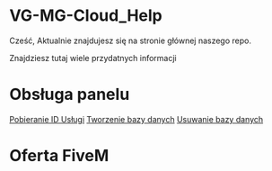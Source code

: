 # VG-MG-Cloud_Help
Cześć,
Aktualnie znajdujesz się na stronie głównej naszego repo.

Znajdziesz tutaj wiele przydatnych informacji

# Obsługa panelu
[Pobieranie ID Usługi](https://github.com/Czarniecki-UwU/VG-MG-Cloud_Help/blob/898a4974c3b418aa2c770187ca23dfd582d60bf4/Panel_HELP/PobranieIDUs%C5%82ugi.md)
[Tworzenie bazy danych](https://github.com/Czarniecki-UwU/VG-MG-Cloud_Help/blob/c272d343fbebe6c87023963e13b6902e57d1caae/Panel_HELP/TworzenieBazyDanych.md)
[Usuwanie bazy danych](https://github.com/Czarniecki-UwU/VG-MG-Cloud_Help/blob/f119003bdf3dff7d9e9def2b32d2de53ead0272e/Panel_HELP/UsuwanieBazyDanych.md)

# Oferta FiveM